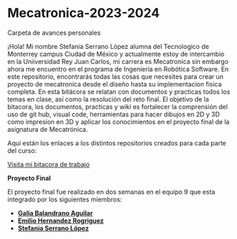 # Mecatronica-2023-2024
Carpeta de avances personales

¡Hola! Mi nombre Stefania Serrano López alumna del Tecnologico de Monterrey campus Ciudad de México y actualmente estoy de intercambio en la Uniiversidad Rey Juan Carlos, mi carrera es Mecatronica sin embargo ahora me encuentro en el programa de Ingeniería en Robótica Software. En este repositorio, encontrarás todas las cosas que necesites para crear un proyecto de mecatronica desde el diseño hasta su implementacion fisica completa. En esta bitácora se relatan con documentos y practicas todos los temas en clase, así como la resolución del reto final. El objetivo de la bitacora, los documentos, practicas y wiki es fortalecer la comprensión del uso de git hub, visual code, herramientas para hacer dibujos en 2D y 3D como impresion en 3D y aplicar los conocimientos en el proyecto final de la asignatura de Mecatrónica.

Aquí están los enlaces a los distintos repositorios creados para cada parte del curso:

[Visita mi bitacora de trabajo](https://github.com/Stef-282/Mecatronica-2023-2024/wiki/Bitacora)

**Proyecto Final**

El proyecto final fue realizado en dos semanas en el equipo 9 que esta integrado por los siguientes miembros:

- [**Galia Balandrano Aguilar** ](https://github.com/galia-urjc)
- [**Emilio Hernandez Rogriguez** ](https://github.com/Emilio111101)
- [**Stefania Serrano López** ](https://github.com/Stef-282)